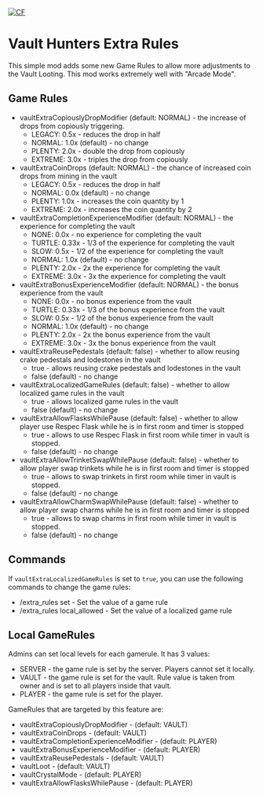 <a href="https://www.curseforge.com/minecraft/mc-mods/vault-hunters-extra-game-rules"><img src="http://cf.way2muchnoise.eu/917565.svg" alt="CF"></a>

# Vault Hunters Extra Rules

This simple mod adds some new Game Rules to allow more adjustments to the Vault Looting.
This mod works extremely well with "Arcade Mode".

## Game Rules
- vaultExtraCopiouslyDropModifier (default: NORMAL) - the increase of drops from copiously triggering. 
  - LEGACY: 0.5x - reduces the drop in half
  - NORMAL: 1.0x (default) - no change
  - PLENTY: 2.0x - double the drop from copiously
  - EXTREME: 3.0x - triples the drop from copiously
- vaultExtraCoinDrops (default: NORMAL) - the chance of increased coin drops from mining in the vault
  - LEGACY: 0.5x - reduces the drop in half
  - NORMAL: 0.0x (default) - no change
  - PLENTY: 1.0x - increases the coin quantity by 1
  - EXTREME: 2.0x - increases the coin quantity by 2
- vaultExtraCompletionExperienceModifier (default: NORMAL) - the experience for completing the vault
  - NONE: 0.0x - no experience for completing the vault
  - TURTLE: 0.33x - 1/3 of the experience for completing the vault
  - SLOW: 0.5x - 1/2 of the experience for completing the vault
  - NORMAL: 1.0x (default) - no change
  - PLENTY: 2.0x - 2x the experience for completing the vault
  - EXTREME: 3.0x - 3x the experience for completing the vault
- vaultExtraBonusExperienceModifier (default: NORMAL) - the bonus experience from the vault
  - NONE: 0.0x - no bonus experience from the vault
  - TURTLE: 0.33x - 1/3 of the bonus experience from the vault
  - SLOW: 0.5x - 1/2 of the bonus experience from the vault
  - NORMAL: 1.0x (default) - no change
  - PLENTY: 2.0x - 2x the bonus experience from the vault
  - EXTREME: 3.0x - 3x the bonus experience from the vault
- vaultExtraReusePedestals (default: false) - whether to allow reusing crake pedestals and lodestones in the vault
  - true - allows reusing crake pedestals and lodestones in the vault
  - false (default) - no change
- vaultExtraLocalizedGameRules (default: false) - whether to allow localized game rules in the vault
  - true - allows localized game rules in the vault
  - false (default) - no change
- vaultExtraAllowFlasksWhilePause (default: false) - whether to allow player use Respec Flask while he is in first room and timer is stopped
  - true - allows to use Respec Flask in first room while timer in vault is stopped.
  - false (default) - no change
- vaultExtraAllowTrinketSwapWhilePause (default: false) - whether to allow player swap trinkets while he is in first room and timer is stopped
  - true - allows to swap trinkets in first room while timer in vault is stopped.
  - false (default) - no change
- vaultExtraAllowCharmSwapWhilePause (default: false) - whether to allow player swap charms while he is in first room and timer is stopped
  - true - allows to swap charms in first room while timer in vault is stopped.
  - false (default) - no change
  
## Commands
If `vaultExtraLocalizedGameRules` is set to `true`, you can use the following commands to change the game rules:

- /extra_rules set <rule> <value> - Set the value of a game rule
- /extra_rules local_allowed <rule> <value> - Set the value of a localized game rule

## Local GameRules 
Admins can set local levels for each gamerule. It has 3 values:
- SERVER - the game rule is set by the server. Players cannot set it locally.
- VAULT - the game rule is set for the vault. Rule value is taken from owner and is set to all players inside that vault.
- PLAYER - the game rule is set for the player.

GameRules that are targeted by this feature are:
- vaultExtraCopiouslyDropModifier - (default: VAULT)
- vaultExtraCoinDrops - (default: VAULT)
- vaultExtraCompletionExperienceModifier - (default: PLAYER)
- vaultExtraBonusExperienceModifier - (default: PLAYER)
- vaultExtraReusePedestals - (default: VAULT)
- vaultLoot - (default: VAULT)
- vaultCrystalMode - (default: PLAYER)
- vaultExtraAllowFlasksWhilePause - (default: PLAYER)